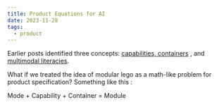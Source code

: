 ```yaml
---
title: Product Equations for AI
date: 2023-11-28
tags:
  - product
---
```


Earlier posts identified three concepts: [capabilities, containers](2023-11-26.md) , and [multimodal literacies](2023-11-27.md).

What if we treated the idea of modular lego as a math-like problem for product specification? Something like this :

Mode + Capability + Container = Module
